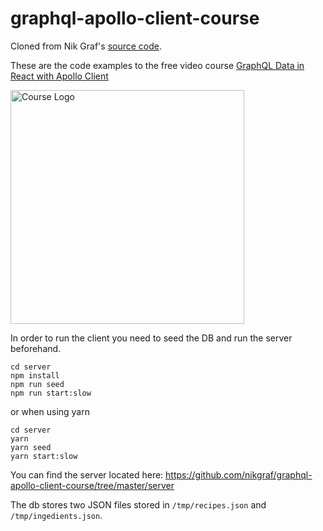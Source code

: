 # graphql-apollo-client-course

Cloned from Nik Graf's [source code](https://github.com/nikgraf/graphql-apollo-client-course).

These are the code examples to the free video course [GraphQL Data in React with Apollo Client](https://egghead.io/courses/graphql-data-in-react-with-apollo-client)

[<img src="https://d2eip9sf3oo6c2.cloudfront.net/series/square_covers/000/000/231/full/EGH_Apollo-GraphQL-React_Final.png" alt="Course Logo" width="374" height="374"/>](https://egghead.io/courses/graphql-data-in-react-with-apollo-client)

In order to run the client you need to seed the DB and run the server beforehand.

```
cd server
npm install
npm run seed
npm run start:slow
```

or when using yarn

```
cd server
yarn
yarn seed
yarn start:slow
```

You can find the server located here: https://github.com/nikgraf/graphql-apollo-client-course/tree/master/server

The db stores two JSON files stored in `/tmp/recipes.json` and `/tmp/ingedients.json`.
